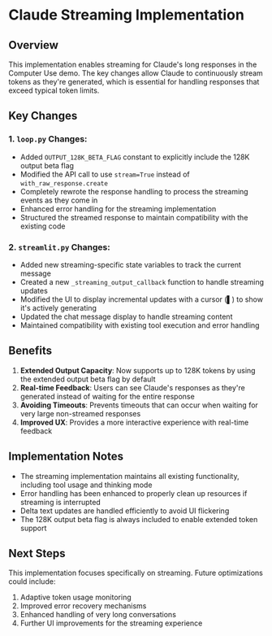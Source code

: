 # Claude Streaming Implementation

## Overview

This implementation enables streaming for Claude's long responses in the Computer Use demo. The key changes allow Claude to continuously stream tokens as they're generated, which is essential for handling responses that exceed typical token limits.

## Key Changes

### 1. `loop.py` Changes:

- Added `OUTPUT_128K_BETA_FLAG` constant to explicitly include the 128K output beta flag
- Modified the API call to use `stream=True` instead of `with_raw_response.create`
- Completely rewrote the response handling to process the streaming events as they come in
- Enhanced error handling for the streaming implementation
- Structured the streamed response to maintain compatibility with the existing code

### 2. `streamlit.py` Changes:

- Added new streaming-specific state variables to track the current message
- Created a new `_streaming_output_callback` function to handle streaming updates
- Modified the UI to display incremental updates with a cursor (▌) to show it's actively generating
- Updated the chat message display to handle streaming content
- Maintained compatibility with existing tool execution and error handling

## Benefits

1. **Extended Output Capacity**: Now supports up to 128K tokens by using the extended output beta flag by default
2. **Real-time Feedback**: Users can see Claude's responses as they're generated instead of waiting for the entire response
3. **Avoiding Timeouts**: Prevents timeouts that can occur when waiting for very large non-streamed responses
4. **Improved UX**: Provides a more interactive experience with real-time feedback

## Implementation Notes

- The streaming implementation maintains all existing functionality, including tool usage and thinking mode
- Error handling has been enhanced to properly clean up resources if streaming is interrupted
- Delta text updates are handled efficiently to avoid UI flickering
- The 128K output beta flag is always included to enable extended token support

## Next Steps

This implementation focuses specifically on streaming. Future optimizations could include:

1. Adaptive token usage monitoring
2. Improved error recovery mechanisms
3. Enhanced handling of very long conversations
4. Further UI improvements for the streaming experience